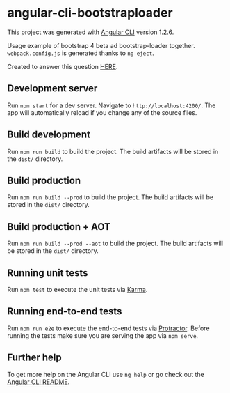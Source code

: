# angular-cli-bootstraploader

This project was generated with [Angular CLI](https://github.com/angular/angular-cli) version 1.2.6.

Usage example of bootstrap 4 beta ad bootstrap-loader together.
`webpack.config.js` is generated thanks to `ng eject`. 

Created to answer this question [HERE](https://github.com/shakacode/bootstrap-loader/issues/217).

## Development server

Run `npm start` for a dev server. Navigate to `http://localhost:4200/`. The app will automatically reload if you change any of the source files.

## Build development

Run `npm run build` to build the project. The build artifacts will be stored in the `dist/` directory.

## Build production

Run `npm run build --prod` to build the project. The build artifacts will be stored in the `dist/` directory.

## Build production + AOT

Run `npm run build --prod --aot` to build the project. The build artifacts will be stored in the `dist/` directory.

## Running unit tests

Run `npm test` to execute the unit tests via [Karma](https://karma-runner.github.io).

## Running end-to-end tests

Run `npm run e2e` to execute the end-to-end tests via [Protractor](http://www.protractortest.org/).
Before running the tests make sure you are serving the app via `npm serve`.

## Further help

To get more help on the Angular CLI use `ng help` or go check out the [Angular CLI README](https://github.com/angular/angular-cli/blob/master/README.md).
